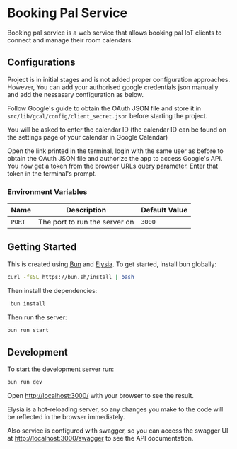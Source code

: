 # Booking Pal Service

Booking pal service is a web service that allows booking pal IoT clients to connect and manage their room calendars.

## Configurations

Project is in initial stages and is not added proper configuration approaches. However, You can add your authorised google credentials json manually and add the nessasary configuration as below.

Follow Google's guide to obtain the OAuth JSON file and store it in `src/lib/gcal/config/client_secret.json` before starting the project.

You will be asked to enter the calendar ID (the calendar ID can be found on the settings page of your calendar in Google Calendar)

Open the link printed in the terminal, login with the same user as before to obtain the OAuth JSON file and authorize the app to access Google's API. You now get a token from the browser URLs query parameter. Enter that token in the terminal's prompt.

### Environment Variables

| Name | Description | Default Value |
|------|-------------|---------------|
| `PORT` | The port to run the server on | `3000` |

## Getting Started

This is created using [Bun](https://bun.sh/) and [Elysia](https://elysia.to/). To get started, install bun globally:

```bash
curl -fsSL https://bun.sh/install | bash
```

Then install the dependencies:

```bash
 bun install
```

Then run the server:

```bash
bun run start
```

## Development

To start the development server run:

```bash
bun run dev
```

Open <http://localhost:3000/> with your browser to see the result.

Elysia is a hot-reloading server, so any changes you make to the code will be reflected in the browser immediately.

Also service is configured with swagger, so you can access the swagger UI at <http://localhost:3000/swagger> to see the API documentation.
